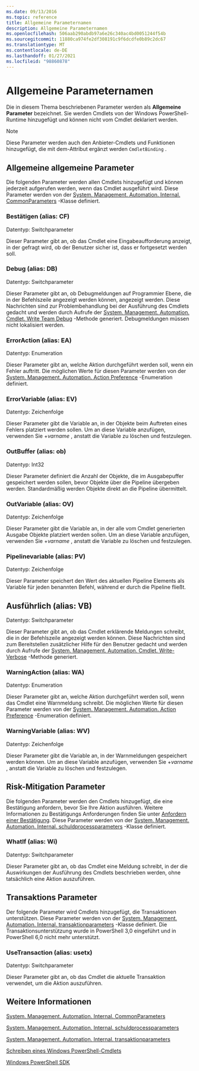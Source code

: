 ```yaml
---
ms.date: 09/13/2016
ms.topic: reference
title: Allgemeine Parameternamen
description: Allgemeine Parameternamen
ms.openlocfilehash: 506aab290abdb97a6e26c340ac4bd0051244f54b
ms.sourcegitcommit: 11880ca974fe2df308191c9f6dcdfe0b89c2dc67
ms.translationtype: MT
ms.contentlocale: de-DE
ms.lasthandoff: 01/27/2021
ms.locfileid: "98860878"
---
```

# <a name="common-parameter-names"></a>Allgemeine Parameternamen

Die in diesem Thema beschriebenen Parameter werden als **Allgemeine Parameter** bezeichnet. Sie werden Cmdlets von der Windows PowerShell-Runtime hinzugefügt und können nicht vom Cmdlet deklariert werden.

> [!NOTE]
> Diese Parameter werden auch den Anbieter-Cmdlets und Funktionen hinzugefügt, die mit dem-Attribut ergänzt werden `CmdletBinding` .

## <a name="general-common-parameters"></a>Allgemeine allgemeine Parameter

Die folgenden Parameter werden allen Cmdlets hinzugefügt und können jederzeit aufgerufen werden, wenn das Cmdlet ausgeführt wird.
Diese Parameter werden von der [System. Management. Automation. Internal. CommonParameters](/dotnet/api/System.Management.Automation.Internal.CommonParameters) -Klasse definiert.

### <a name="confirm-alias-cf"></a>Bestätigen (alias: CF)

Datentyp: Switchparameter

Dieser Parameter gibt an, ob das Cmdlet eine Eingabeaufforderung anzeigt, in der gefragt wird, ob der Benutzer sicher ist, dass er fortgesetzt werden soll.

### <a name="debug-alias-db"></a>Debug (alias: DB)

Datentyp: Switchparameter

Dieser Parameter gibt an, ob Debugmeldungen auf Programmier Ebene, die in der Befehlszeile angezeigt werden können, angezeigt werden. Diese Nachrichten sind zur Problembehandlung bei der Ausführung des Cmdlets gedacht und werden durch Aufrufe der [System. Management. Automation. Cmdlet. Write Team Debug](/dotnet/api/System.Management.Automation.Cmdlet.WriteDebug) -Methode generiert. Debugmeldungen müssen nicht lokalisiert werden.

### <a name="erroraction-alias-ea"></a>ErrorAction (alias: EA)

Datentyp: Enumeration

Dieser Parameter gibt an, welche Aktion durchgeführt werden soll, wenn ein Fehler auftritt. Die möglichen Werte für diesen Parameter werden von der [System. Management. Automation. Action Preference](/dotnet/api/System.Management.Automation.ActionPreference) -Enumeration definiert.

### <a name="errorvariable-alias-ev"></a>ErrorVariable (alias: EV)

Datentyp: Zeichenfolge

Dieser Parameter gibt die Variable an, in der Objekte beim Auftreten eines Fehlers platziert werden sollen. Um an diese Variable anzufügen, verwenden Sie +_varname_ , anstatt die Variable zu löschen und festzulegen.

### <a name="outbuffer-alias-ob"></a>OutBuffer (alias: ob)

Datentyp: Int32

Dieser Parameter definiert die Anzahl der Objekte, die im Ausgabepuffer gespeichert werden sollen, bevor Objekte über die Pipeline übergeben werden. Standardmäßig werden Objekte direkt an die Pipeline übermittelt.

### <a name="outvariable-alias-ov"></a>OutVariable (alias: OV)

Datentyp: Zeichenfolge

Dieser Parameter gibt die Variable an, in der alle vom Cmdlet generierten Ausgabe Objekte platziert werden sollen.
Um an diese Variable anzufügen, verwenden Sie +_varname_ , anstatt die Variable zu löschen und festzulegen.

### <a name="pipelinevariable-alias-pv"></a>Pipelinevariable (alias: PV)

Datentyp: Zeichenfolge

Dieser Parameter speichert den Wert des aktuellen Pipeline Elements als Variable für jeden benannten Befehl, während er durch die Pipeline fließt.

## <a name="verbose-alias-vb"></a>Ausführlich (alias: VB)

Datentyp: Switchparameter

Dieser Parameter gibt an, ob das Cmdlet erklärende Meldungen schreibt, die in der Befehlszeile angezeigt werden können. Diese Nachrichten sind zum Bereitstellen zusätzlicher Hilfe für den Benutzer gedacht und werden durch Aufrufe der [System. Management. Automation. Cmdlet. Write-Verbose](/dotnet/api/System.Management.Automation.Cmdlet.WriteVerbose) -Methode generiert.

### <a name="warningaction-alias-wa"></a>WarningAction (alias: WA)

Datentyp: Enumeration

Dieser Parameter gibt an, welche Aktion durchgeführt werden soll, wenn das Cmdlet eine Warnmeldung schreibt. Die möglichen Werte für diesen Parameter werden von der [System. Management. Automation. Action Preference](/dotnet/api/System.Management.Automation.ActionPreference) -Enumeration definiert.

### <a name="warningvariable-alias-wv"></a>WarningVariable (alias: WV)

Datentyp: Zeichenfolge

Dieser Parameter gibt die Variable an, in der Warnmeldungen gespeichert werden können. Um an diese Variable anzufügen, verwenden Sie +_varname_ , anstatt die Variable zu löschen und festzulegen.

## <a name="risk-mitigation-parameters"></a>Risk-Mitigation Parameter

Die folgenden Parameter werden den Cmdlets hinzugefügt, die eine Bestätigung anfordern, bevor Sie Ihre Aktion ausführen. Weitere Informationen zu Bestätigungs Anforderungen finden Sie unter [Anfordern einer Bestätigung](./requesting-confirmation-from-cmdlets.md).
Diese Parameter werden von der [System. Management. Automation. Internal. schuldprocessparameters](/dotnet/api/System.Management.Automation.Internal.ShouldProcessParameters) -Klasse definiert.

### <a name="whatif-alias-wi"></a>WhatIf (alias: Wi)

Datentyp: Switchparameter

Dieser Parameter gibt an, ob das Cmdlet eine Meldung schreibt, in der die Auswirkungen der Ausführung des Cmdlets beschrieben werden, ohne tatsächlich eine Aktion auszuführen.

## <a name="transaction-parameters"></a>Transaktions Parameter

Der folgende Parameter wird Cmdlets hinzugefügt, die Transaktionen unterstützen. Diese Parameter werden von der [System. Management. Automation. Internal. transaktionparameters](/dotnet/api/System.Management.Automation.Internal.TransactionParameters) -Klasse definiert. Die Transaktionsunterstützung wurde in PowerShell 3,0 eingeführt und in PowerShell 6,0 nicht mehr unterstützt.

### <a name="usetransaction-alias-usetx"></a>UseTransaction (alias: usetx)

Datentyp: Switchparameter

Dieser Parameter gibt an, ob das Cmdlet die aktuelle Transaktion verwendet, um die Aktion auszuführen.

## <a name="see-also"></a>Weitere Informationen

[System. Management. Automation. Internal. CommonParameters](/dotnet/api/System.Management.Automation.Internal.CommonParameters)

[System. Management. Automation. Internal. schuldprocessparameters](/dotnet/api/System.Management.Automation.Internal.ShouldProcessParameters)

[System. Management. Automation. Internal. transaktionparameters](/dotnet/api/System.Management.Automation.Internal.TransactionParameters)

[Schreiben eines Windows PowerShell-Cmdlets](./writing-a-windows-powershell-cmdlet.md)

[Windows PowerShell SDK](../windows-powershell-reference.md)
